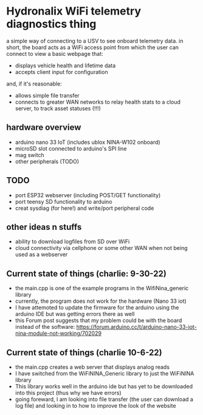 # Hydronalix WiFi telemetry diagnostics thing

a simple way of connecting to a USV to see onboard telemetry data. in short, the board acts as a WiFi access point from which the user can connect to view a basic webpage that:   
* displays vehicle health and lifetime data    
* accepts client input for configuration   

and, if it's reasonable:   

* allows simple file transfer   
* connects to greater WAN networks to relay health stats to a cloud server, to track asset statuses (!!!)

## hardware overview

* arduino nano 33 IoT (includes ublox NINA-W102 onboard)  
* microSD slot connected to arduino's SPI line  
* mag switch  
* other peripherals (TODO)  

## TODO
* port ESP32 webserver (including POST/GET functionality)
* port teensy SD functionality to arduino   
* creat sysdiag (for here!) and write/port peripheral code   

## other ideas n stuffs
* ability to download logfiles from SD over WiFi  
* cloud connectivity via cellphone or some other WAN when not being used as a webserver       

## Current state of things (charlie: 9-30-22)
* the main.cpp is one of the example programs in the WifiNina_generic library 
* currently, the program does not work for the hardware (Nano 33 iot)
* I have attemoted to update the firmware for the arduino using the arduino IDE but was getting errors there as well
* this Forum post suggests that my problem could be with the board instead of the software: https://forum.arduino.cc/t/arduino-nano-33-iot-nina-module-not-working/702029

## Current state of things (charlie 10-6-22)
* the main.cpp creates a web server that displays analog reads
* I have switched from the WiFiNINA_Generic library to just the WiFiNINA library
* This library works well in the arduino ide but has yet to be downloaded into this project (thus why we have errors)
* going foreward, I am looking into file transfer (the user can download a log file) and looking in to how to improve the look of the website